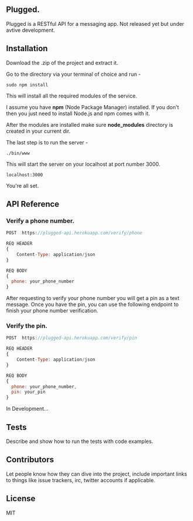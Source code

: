 ## Plugged. 


Plugged is a RESTful API for a messaging app. Not released yet but
under avtive development.


## Installation

Download the .zip of the project and extract it.

Go to the directory via your terminal of choice and run - 

```
sudo npm install
```

This will install all the required modules of the service.

I assume you have **npm** (Node Package Manager) installed. If you don't
then you just need to install Node.js and npm comes with it.


After the modules are installed make sure **node_modules** directory is created in your current dir. 

The last step is to run the server -   

```
./bin/www
```

This will start the server on your localhost at port number 3000. 

```
localhost:3000
```

You're all set.


## API Reference

### Verify a phone number.

```javascript
POST  https://plugged-api.herokuapp.com/verify/phone

REQ HEADER
{ 
	Content-Type: application/json
}

REQ BODY
{
  phone: your_phone_number
}

```

After requesting to verify your phone number you will get a pin as a text message.
Once you have the pin, you can use the following endpoint to finish your phone number
verification.

### Verify the pin. 

```javascript
POST  https://plugged-api.herokuapp.com/verify/pin

REQ HEADER
{ 
	Content-Type: application/json
}

REQ BODY
{
  phone: your_phone_number,
  pin: your_pin
}

```

In Development...

## Tests

Describe and show how to run the tests with code examples.

## Contributors

Let people know how they can dive into the project, include important links to things like issue trackers, irc, twitter accounts if applicable.

## License

MIT